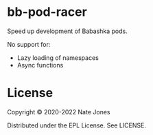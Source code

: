 # bb-pod-racer

Speed up development of Babashka pods.

No support for:
* Lazy loading of namespaces
* Async functions

# License

Copyright © 2020-2022 Nate Jones

Distributed under the EPL License. See LICENSE.
